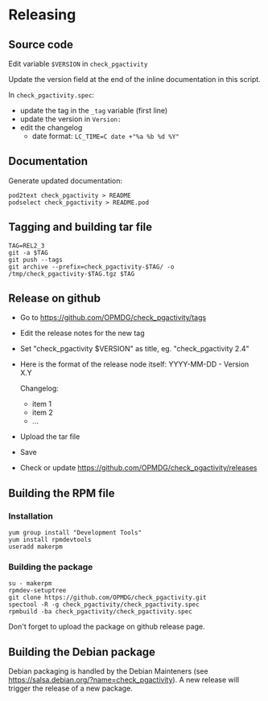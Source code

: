 # Releasing

## Source code

Edit variable `$VERSION` in `check_pgactivity`

Update the version field at
the end of the inline documentation in this script.

In `check_pgactivity.spec`:
  * update the tag in the `_tag` variable (first line)
  * update the version in `Version:`
  * edit the changelog
    * date format: `LC_TIME=C date +"%a %b %d %Y"`

## Documentation

Generate updated documentation:
```
pod2text check_pgactivity > README
podselect check_pgactivity > README.pod
```

## Tagging and building tar file

```
TAG=REL2_3
git -a $TAG
git push --tags
git archive --prefix=check_pgactivity-$TAG/ -o /tmp/check_pgactivity-$TAG.tgz $TAG
```

## Release on github

  - Go to https://github.com/OPMDG/check_pgactivity/tags
  - Edit the release notes for the new tag
  - Set "check_pgactivity $VERSION" as title, eg. "check_pgactivity 2.4"
  - Here is the format of the release node itself:
    YYYY-MM-DD -  Version X.Y
    
    Changelog:
      * item 1
      * item 2
      * ...
      
  - Upload the tar file
  - Save
  - Check or update https://github.com/OPMDG/check_pgactivity/releases

## Building the RPM file

### Installation

```
yum group install "Development Tools"
yum install rpmdevtools
useradd makerpm
```

### Building the package

```
su - makerpm
rpmdev-setuptree
git clone https://github.com/OPMDG/check_pgactivity.git
spectool -R -g check_pgactivity/check_pgactivity.spec
rpmbuild -ba check_pgactivity/check_pgactivity.spec
```

Don't forget to upload the package on github release page.

## Building the Debian package

Debian packaging is handled by the Debian Mainteners
(see https://salsa.debian.org/?name=check_pgactivity).
A new release will trigger the release of a new package.
